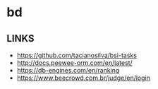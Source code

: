 # bd 

## LINKS

- https://github.com/tacianosilva/bsi-tasks
- http://docs.peewee-orm.com/en/latest/
- https://db-engines.com/en/ranking
- https://www.beecrowd.com.br/judge/en/login
